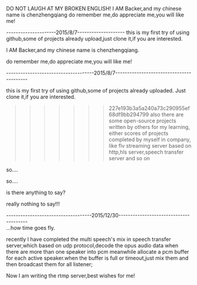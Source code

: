 DO NOT LAUGH AT MY BROKEN ENGLISH!
I AM Backer,and my chinese name is chenzhengqiang
do remember me,do appreciate me,you will like me!


---------------------2015/8/7--------------------
this is my first try of using github,some of projects already upload,just clone it,if you are interested.

I AM Backer,and my chinese name is chenzhengqiang.

do remember me,do appreciate me,you will like me!


-------------------------------------2015/8/7-----------------------------------------

this is my first try of using github,some of projects already uploaded.
Just clone it,if you are interested.
>>>>>>> 227e193b3a5a240a73c290955ef68df9bb294799
also there are some open-source projects written by others for my learning,
either scores of projects completed by myself in company,
like flv streaming server based on http,hls server,speech transfer server and so on

so....

so....

is there anything to say?

really nothing to say!!!


------------------------------------2015/12/30---------------------------------------                                              
...how time goes fly.

recently I have completed the multi speech's mix in speech transfer server,which based on udp protocol,decode the opus audio data when there are more than one speaker into pcm meanwhile allocate a pcm buffer for each active speaker.when the buffer is full or timeout,just mix them and then broadcast them for all listener; 

Now I am writing the rtmp server,best wishes for me!
